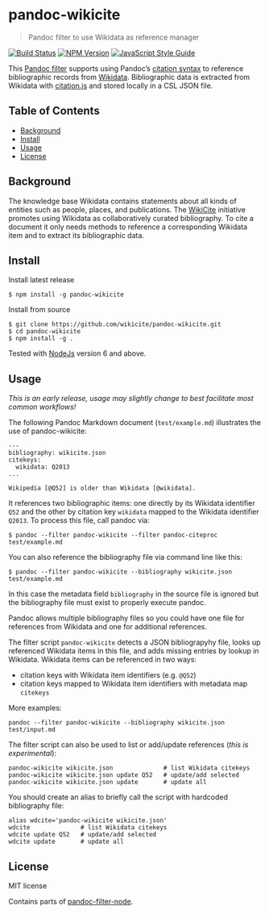 # pandoc-wikicite

> Pandoc filter to use Wikidata as reference manager

[![Build Status](https://travis-ci.com/wikicite/pandoc-wikicite.svg?branch=master)](https://travis-ci.com/wikicite/pandoc-wikicite)
[![NPM Version](http://img.shields.io/npm/v/pandoc-wikicite.svg?style=flat)](https://www.npmjs.org/package/pandoc-wikicite)
[![JavaScript Style Guide](https://img.shields.io/badge/code_style-standard-brightgreen.svg)](https://standardjs.com)

This [Pandoc filter] supports using Pandoc’s [citation syntax] to reference bibliographic records from [Wikidata]. Bibliographic data is extracted from Wikidata with [citation.js] and stored locally in a CSL JSON file.

[Pandoc filter]: https://pandoc.org/filters.html
[citation syntax]: https://pandoc.org/MANUAL.html#citations 
[Wikidata]: https://www.wikidata.org/
[citation.js]: https://citation.js.org/

## Table of Contents

* [Background](#background)
* [Install](#install)
* [Usage](#usage)
* [License](#license)

## Background

The knowledge base Wikidata contains statements about all kinds of entities such as people, places, and publications. The [WikiCite] initiative promotes using Wikidata as collaboratively curated bibliography. To cite a document it only needs methods to reference a corresponding Wikidata item and to extract its bibliographic data.

[WikiCite]: http://wikicite.org/

## Install

Install latest release

    $ npm install -g pandoc-wikicite

Install from source

    $ git clone https://github.com/wikicite/pandoc-wikicite.git
    $ cd pandoc-wikicite
    $ npm install -g .

Tested with [NodeJs](https://nodejs.org) version 6 and above.

## Usage

*This is an early release, usage may slightly change to best facilitate most common workflows!*

The following Pandoc Markdown document (`test/example.md`) illustrates the use of pandoc-wikicite:

    ---
    bibliography: wikicite.json
    citekeys:
      wikidata: Q2013
    ...

    Wikipedia [@Q52] is older than Wikidata [@wikidata].

It references two bibliographic items: one directly by its Wikidata identifier `Q52` and the other by citation key `wikidata` mapped to the Wikidata identifier `Q2013`. To process this file, call pandoc via:

    $ pandoc --filter pandoc-wikicite --filter pandoc-citeproc test/example.md

You can also reference the bibliography file via command line like this:

    $ pandoc --filter pandoc-wikicite --bibliography wikicite.json test/example.md

In this case the metadata field `bibliography` in the source file is ignored but the bibliography file must exist to properly execute pandoc.

Pandoc allows multiple bibliography files so you could have one file for references from Wikidata and one for additional references. 

The filter script `pandoc-wikicite` detects a JSON bibliograpyhy file, looks up referenced Wikidata items in this file, and adds missing entries by lookup in Wikidata. Wikidata items can be referenced in two ways:

- citation keys with Wikidata item identifiers (e.g. `@Q52`)
- citation keys mapped to Wikidata item identifiers with metadata map `citekeys`

More examples:

    pandoc --filter pandoc-wikicite --bibliography wikicite.json test/input.md

The filter script can also be used to list or add/update references (*this is experimental*):

    pandoc-wikicite wikicite.json              # list Wikidata citekeys
    pandoc-wikicite wikicite.json update Q52   # update/add selected
    pandoc-wikicite wikicite.json update       # update all
 
You should create an alias to briefly call the script with hardcoded bibliography file:

    alias wdcite='pandoc-wikicite wikicite.json'
    wdcite              # list Wikidata citekeys
    wdcite update Q52   # update/add selected
    wdcite update       # update all

## License

MIT license

Contains parts of [pandoc-filter-node](https://github.com/mvhenderson/pandoc-filter-node).
